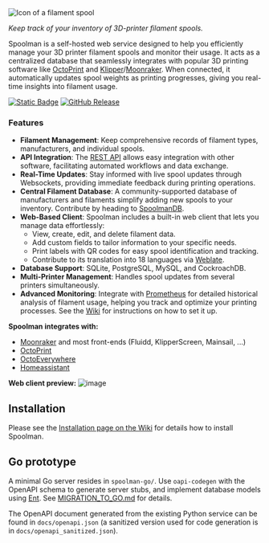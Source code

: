 <picture>
  <source media="(prefers-color-scheme: dark)" srcset="https://github.com/Donkie/Spoolman/assets/2332094/4e6e80ac-c7be-4ad2-9a33-dedc1b5ba30e">
  <source media="(prefers-color-scheme: light)" srcset="https://github.com/Donkie/Spoolman/assets/2332094/3c120b3a-1422-42f6-a16b-8d5a07c33000">
  <img alt="Icon of a filament spool" src="https://github.com/Donkie/Spoolman/assets/2332094/3c120b3a-1422-42f6-a16b-8d5a07c33000">
</picture>

<br/>

_Keep track of your inventory of 3D-printer filament spools._

Spoolman is a self-hosted web service designed to help you efficiently manage your 3D printer filament spools and monitor their usage. It acts as a centralized database that seamlessly integrates with popular 3D printing software like [OctoPrint](https://octoprint.org/) and [Klipper](https://www.klipper3d.org/)/[Moonraker](https://moonraker.readthedocs.io/en/latest/). When connected, it automatically updates spool weights as printing progresses, giving you real-time insights into filament usage.

[![Static Badge](https://img.shields.io/badge/Spoolman%20Wiki-blue?link=https%3A%2F%2Fgithub.com%2FDonkie%2FSpoolman%2Fwiki)](https://github.com/Donkie/Spoolman/wiki)
[![GitHub Release](https://img.shields.io/github/v/release/Donkie/Spoolman)](https://github.com/Donkie/Spoolman/releases)

### Features
* **Filament Management**: Keep comprehensive records of filament types, manufacturers, and individual spools.
* **API Integration**: The [REST API](https://donkie.github.io/Spoolman/) allows easy integration with other software, facilitating automated workflows and data exchange.
* **Real-Time Updates**: Stay informed with live spool updates through Websockets, providing immediate feedback during printing operations.
* **Central Filament Database**: A community-supported database of manufacturers and filaments simplify adding new spools to your inventory. Contribute by heading to [SpoolmanDB](https://github.com/Donkie/SpoolmanDB).
* **Web-Based Client**: Spoolman includes a built-in web client that lets you manage data effortlessly:
  * View, create, edit, and delete filament data.
  * Add custom fields to tailor information to your specific needs.
  * Print labels with QR codes for easy spool identification and tracking.
  * Contribute to its translation into 18 languages via [Weblate](https://hosted.weblate.org/projects/spoolman/).
* **Database Support**: SQLite, PostgreSQL, MySQL, and CockroachDB.
* **Multi-Printer Management**: Handles spool updates from several printers simultaneously.
* **Advanced Monitoring**: Integrate with [Prometheus](https://prometheus.io/) for detailed historical analysis of filament usage, helping you track and optimize your printing processes. See the [Wiki](https://github.com/Donkie/Spoolman/wiki/Filament-Usage-History) for instructions on how to set it up.

**Spoolman integrates with:**
  * [Moonraker](https://moonraker.readthedocs.io/en/latest/configuration/#spoolman) and most front-ends (Fluidd, KlipperScreen, Mainsail, ...)
  * [OctoPrint](https://github.com/mdziekon/octoprint-spoolman)
  * [OctoEverywhere](https://octoeverywhere.com/spoolman?source=github_spoolman)
  * [Homeassistant](https://github.com/Disane87/spoolman-homeassistant)

**Web client preview:**
![image](https://github.com/Donkie/Spoolman/assets/2332094/33928d5e-440f-4445-aca9-456c4370ad0d)

## Installation
Please see the [Installation page on the Wiki](https://github.com/Donkie/Spoolman/wiki/Installation) for details how to install Spoolman.

## Go prototype

A minimal Go server resides in `spoolman-go/`. Use `oapi-codegen` with the OpenAPI schema to generate server stubs, and implement database models using [Ent](https://entgo.io/). See [MIGRATION_TO_GO.md](MIGRATION_TO_GO.md) for details.

The OpenAPI document generated from the existing Python service can be found in `docs/openapi.json` (a sanitized version used for code generation is in `docs/openapi_sanitized.json`).
